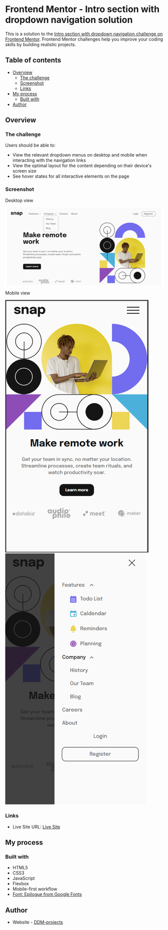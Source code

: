 # Frontend Mentor - Intro section with dropdown navigation solution

This is a solution to the [Intro section with dropdown navigation challenge on Frontend Mentor](https://www.frontendmentor.io/challenges/intro-section-with-dropdown-navigation-ryaPetHE5). Frontend Mentor challenges help you improve your coding skills by building realistic projects.

## Table of contents

-   [Overview](#overview)
    -   [The challenge](#the-challenge)
    -   [Screenshot](#screenshot)
    -   [Links](#links)
-   [My process](#my-process)
    -   [Built with](#built-with)
-   [Author](#author)

## Overview

### The challenge

Users should be able to:

-   View the relevant dropdown menus on desktop and mobile when interacting with the navigation links
-   View the optimal layout for the content depending on their device's screen size
-   See hover states for all interactive elements on the page

### Screenshot

Desktop view

![Project-desktop view](images/project-desktop.png)

Mobile view

![Project-mobile view](images/project-mobile.png)
![Project-mobile view active](images/project-mobile-active.png)

### Links

-   Live Site URL: [Live Site](https://ddm-projects.github.io/intro-section-with-dropdown-navigation/)

## My process

### Built with

-   HTML5
-   CSS3
-   JavaScript
-   Flexbox
-   Mobile-first workflow
-   [Font: Epilogue from Google Fonts](https://fonts.google.com/specimen/Epilogue)

## Author

-   Website - [DDM-projects](https://github.com/DDM-projects)
